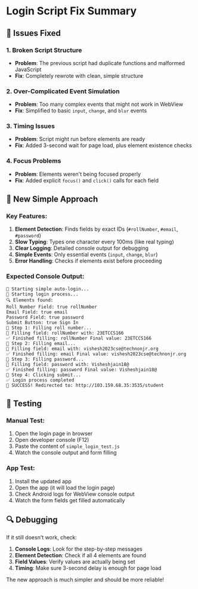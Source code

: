 # Login Script Fix Summary

## 🔧 **Issues Fixed**

### **1. Broken Script Structure**
- **Problem**: The previous script had duplicate functions and malformed JavaScript
- **Fix**: Completely rewrote with clean, simple structure

### **2. Over-Complicated Event Simulation**
- **Problem**: Too many complex events that might not work in WebView
- **Fix**: Simplified to basic `input`, `change`, and `blur` events

### **3. Timing Issues**
- **Problem**: Script might run before elements are ready
- **Fix**: Added 3-second wait for page load, plus element existence checks

### **4. Focus Problems**
- **Problem**: Elements weren't being focused properly
- **Fix**: Added explicit `focus()` and `click()` calls for each field

## 🚀 **New Simple Approach**

### **Key Features:**
1. **Element Detection**: Finds fields by exact IDs (`#rollNumber`, `#email`, `#password`)
2. **Slow Typing**: Types one character every 100ms (like real typing)
3. **Clear Logging**: Detailed console output for debugging
4. **Simple Events**: Only essential events (`input`, `change`, `blur`)
5. **Error Handling**: Checks if elements exist before proceeding

### **Expected Console Output:**
```
🚀 Starting simple auto-login...
🎯 Starting login process...
🔍 Elements found:
Roll Number Field: true rollNumber
Email Field: true email
Password Field: true password
Submit Button: true Sign In
📝 Step 1: Filling roll number...
📝 Filling field: rollNumber with: 23ETCCS166
✅ Finished filling: rollNumber Final value: 23ETCCS166
📧 Step 2: Filling email...
📝 Filling field: email with: vishesh2023cse@technonjr.org
✅ Finished filling: email Final value: vishesh2023cse@technonjr.org
🔐 Step 3: Filling password...
📝 Filling field: password with: Visheshjain18@
✅ Finished filling: password Final value: Visheshjain18@
🚀 Step 4: Clicking submit...
✅ Login process completed
🎉 SUCCESS! Redirected to: http://103.159.68.35:3535/student
```

## 🧪 **Testing**

### **Manual Test:**
1. Open the login page in browser
2. Open developer console (F12)
3. Paste the content of `simple_login_test.js`
4. Watch the console output and form filling

### **App Test:**
1. Install the updated app
2. Open the app (it will load the login page)
3. Check Android logs for WebView console output
4. Watch the form fields get filled automatically

## 🔍 **Debugging**

If it still doesn't work, check:
1. **Console Logs**: Look for the step-by-step messages
2. **Element Detection**: Check if all 4 elements are found
3. **Field Values**: Verify values are actually being set
4. **Timing**: Make sure 3-second delay is enough for page load

The new approach is much simpler and should be more reliable!